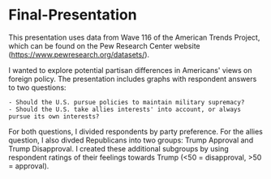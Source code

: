 # Final-Presentation

This presentation uses data from Wave 116 of the American Trends Project, which can be found on the Pew Research Center website (https://www.pewresearch.org/datasets/). 

I wanted to explore potential partisan differences in Americans' views on foreign policy. The presentation includes graphs with respondent answers to two questions:

    - Should the U.S. pursue policies to maintain military supremacy?
    - Should the U.S. take allies interests' into account, or always pursue its own interests?

For both questions, I divided respondents by party preference. For the allies question, I also divded Republicans into two groups: Trump Approval and Trump Disapproval. I created these additional subgroups by using respondent ratings of their feelings towards Trump (<50 = disapproval, >50 = approval).  
